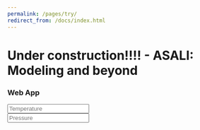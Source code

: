 ```yaml
---
permalink: /pages/try/
redirect_from: /docs/index.html
---
```


<h1 class="text-center">Under construction!!!! - ASALI: Modeling and beyond</h1>
<h3 class="text-center">Web App</h3>

<div class="row">
    <div class="col-sm-4 text-center">
        <input type="number" class="form-control" placeholder="Temperature">
    </div>
        <div class="col-sm-4 text-center">
        <input type="number" class="form-control" placeholder="Pressure">
    </div>
<!--
    <div class = "col-sm text-center">
        <input type="number" class="form-control" placeholder="Temperature in K">
    </div>
    <div class = "col-sm text-center">
        <input type="number" class="form-control" placeholder="Pressure in Pa">
    </div>
-->
</div>
